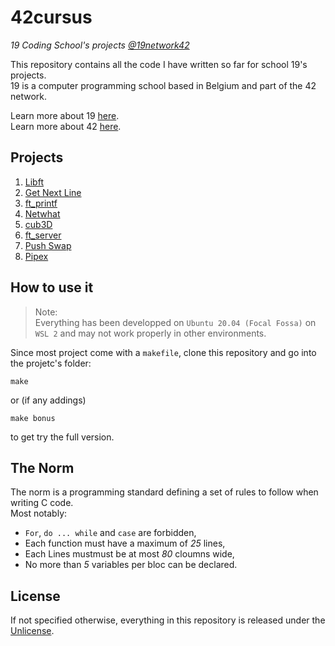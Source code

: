 # 42cursus
*19 Coding School's projects [@19network42](https://github.com/19network42)*

This repository contains all the code I have written so far for school 19's projects.  
19 is a computer programming school based in Belgium and part of the 42 network.

Learn more about 19 [here](https://s19.be).  
Learn more about 42 [here](https://www.42.fr/42-network/).

## Projects

1. [Libft](https://github.com/tderwedu/42cursus/tree/main/01_Libft)
2. [Get Next Line](https://github.com/tderwedu/42cursus/tree/main/02_getNextLine)
3. [ft_printf](https://github.com/tderwedu/42cursus/tree/main/03_Printf)
4. [Netwhat](https://github.com/tderwedu/42cursus/tree/main/04_netwhat)
5. [cub3D](https://github.com/tderwedu/42cursus/tree/main/05_cub3D)
6. [ft_server](https://github.com/tderwedu/42cursus/tree/main/06_ft_server)
7. [Push Swap](https://github.com/tderwedu/42cursus/tree/main/07_Push_Swap)
8. [Pipex](https://github.com/tderwedu/42cursus/tree/main/08_Pipex)

## How to use it
> Note:  
> Everything has been developped on `Ubuntu 20.04 (Focal Fossa)` on `WSL 2` and may not work properly in other environments.

Since most project come with a `makefile`, clone this repository and go into the projetc's folder:
```
make
```
or (if any addings)
```
make bonus
```
to get try the full version.

## The Norm

The norm is a programming standard defining a set of rules to follow when writing C code.  
Most notably:
 - ```For```, ```do ... while``` and ```case``` are forbidden,
 - Each function must have a maximum of _25_ lines,
 - Each Lines mustmust be at most _80_ cloumns wide,
 - No more than _5_ variables per bloc can be declared.

## License

If not specified otherwise, everything in this repository is released under the [Unlicense](https://github.com/maxdesalle/42/blob/main/LICENSE).
